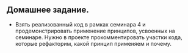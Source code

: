 ## Домашнее задание.

* Взять реализованный код в рамках семинара 4 и продемонстрировать применение принципов, усвоенных на семинаре.
  Нужно в проекте прокомментировать участки кода, которые рефакторим, какой принцип применяем и почему.